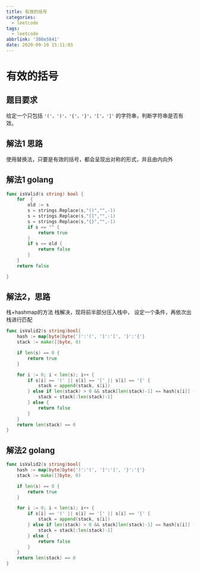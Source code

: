 ```yaml
---
title: 有效的括号
categories:
  - leetcode
tags:
  - leetcode
abbrlink: '308e5841'
date: 2020-09-10 15:11:03
---
```



<!-- more -->
<!-- @import "[TOC]" {cmd="toc" depthFrom=1 depthTo=6 orderedList=false} -->
# 有效的括号


## 题目要求
给定一个只包括 `'('，')'，'{'，'}'，'['，']'` 的字符串，判断字符串是否有效。 

## 解法1 思路
使用替换法，只要是有效的括号，都会呈现出对称的形式，并且由内向外

## 解法1 golang
```go
func isValid(s string) bool {
	for  {
		old := s
		s = strings.Replace(s,"()","",-1)
		s = strings.Replace(s,"[]","",-1)
		s = strings.Replace(s,"{}","",-1)
		if s == "" {
			return true
		}
		if s == old {
			return false
		}
	}
	return false

}
```


## 解法2，思路
栈+hashmap的方法
栈解决，现将前半部分压入栈中， 设定一个条件，再依次出栈进行匹配
```go
func isValid2(s string)bool{
	hash := map[byte]byte{')':'(', ']':'[', '}':'{'}
	stack := make([]byte, 0)

	if len(s) == 0 {
		return true
	}

	for i := 0; i < len(s); i++ {
		if s[i] == '(' || s[i] == '[' || s[i] == '{' {
			stack = append(stack, s[i])
		} else if len(stack) > 0 && stack[len(stack)-1] == hash[s[i]] {
			stack = stack[:len(stack)-1]
		} else {
			return false
		}
	}
	return len(stack) == 0
}
```

## 解法2 golang
```go
func isValid2(s string)bool{
	hash := map[byte]byte{')':'(', ']':'[', '}':'{'}
	stack := make([]byte, 0)

	if len(s) == 0 {
		return true
	}

	for i := 0; i < len(s); i++ {
		if s[i] == '(' || s[i] == '[' || s[i] == '{' {
			stack = append(stack, s[i])
		} else if len(stack) > 0 && stack[len(stack)-1] == hash[s[i]] {
			stack = stack[:len(stack)-1]
		} else {
			return false
		}
	}
	return len(stack) == 0
}
```